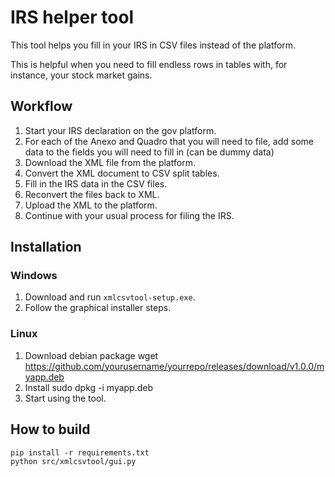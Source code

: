 # IRS helper tool

This tool helps you fill in your IRS in CSV files instead of the platform.

This is helpful when you need to fill endless rows in tables with, for instance, your stock market gains.

## Workflow

1. Start your IRS declaration on the gov platform.
2. For each of the Anexo and Quadro that you will need to file, add some data to the fields you will need to fill in (can be dummy data)  
3. Download the XML file from the platform.
4. Convert the XML document to CSV split tables.
5. Fill in the IRS data in the CSV files.
6. Reconvert the files back to XML.
7. Upload the XML to the platform.
8. Continue with your usual process for filing the IRS.

## Installation

### Windows

1. Download and run `xmlcsvtool-setup.exe`.
2. Follow the graphical installer steps.

### Linux

1. Download debian package
wget https://github.com/yourusername/yourrepo/releases/download/v1.0.0/myapp.deb
2. Install
sudo dpkg -i myapp.deb
3. Start using the tool.

## How to build


```
pip install -r requirements.txt
python src/xmlcsvtool/gui.py
```
